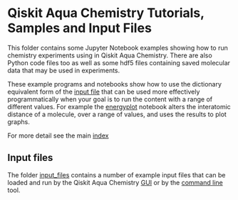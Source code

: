 # Qiskit Aqua Chemistry Tutorials, Samples and Input Files

This folder contains some Jupyter Notebook examples showing how to run chemistry experiments using in
Qiskit Aqua Chemistry. There are also Python code files too as well as some hdf5 files containing saved
molecular data that may be used in experiments.

These example programs and notebooks show how to use the dictionary equivalent form of
the [input file](#input-files) that can be used more effectively programmatically when your goal is to 
run the content with a range of different values. For example the [energyplot](energyplot.ipynb) notebook
alters the interatomic distance of a molecule, over a range of values, and uses the results to plot graphs.

For more detail see the main [index](../index.ipynb#chemistry)

## Input files

The folder [input_files](input_files) contains a number of example input files that can be loaded 
and run by the Qiskit Aqua Chemistry [GUI](https://github.com/Qiskit/aqua-chemistry/README.md#gui) or by the
[command line](https://github.com/Qiskit/aqua-chemistry/README.md#command-line) tool.
